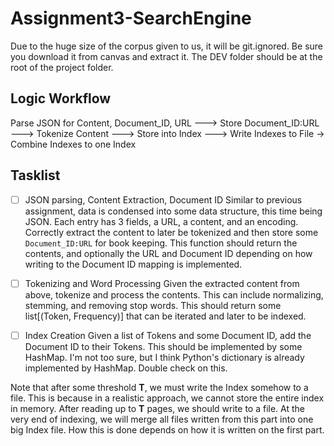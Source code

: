 # Assignment3-SearchEngine
Due to the huge size of the corpus given to us, it will be git.ignored. Be sure you download it from canvas and extract it. The DEV folder should be at the root of the project folder.

## Logic Workflow
Parse JSON for Content, Document_ID, URL ---> Store Document_ID:URL ---> Tokenize Content ---> Store into Index ---> Write Indexes to File -> Combine Indexes to one Index

## Tasklist
-[ ] JSON parsing, Content Extraction, Document ID
Similar to previous assignment, data is condensed into some data structure, this time being JSON. Each entry has 3 fields, a URL, a content, and an encoding. Correctly extract the content to later be tokenized and then store some `Document_ID:URL` for book keeping.
This function should return the contents, and optionally the URL and Document ID depending on how writing to the Document ID mapping is implemented.

-[ ] Tokenizing and Word Processing
Given the extracted content from above, tokenize and process the contents. This can include normalizing, stemming, and removing stop words. 
This should return some list[(Token, Frequency)] that can be iterated and later to be indexed.

-[ ] Index Creation
Given a list of Tokens and some Document ID, add the Document ID to their Tokens. This should be implemented by some HashMap. I'm not too sure, but I think Python's dictionary is already implemented by HashMap. Double check on this.

Note that after some threshold **T**, we must write the Index somehow to a file. This is because in a realistic approach, we cannot store the entire index in memory. After reading up to **T** pages, we should write to a file. At the very end of indexing, we will merge all files written from this part into one big Index file. How this is done depends on how it is written on the first part.